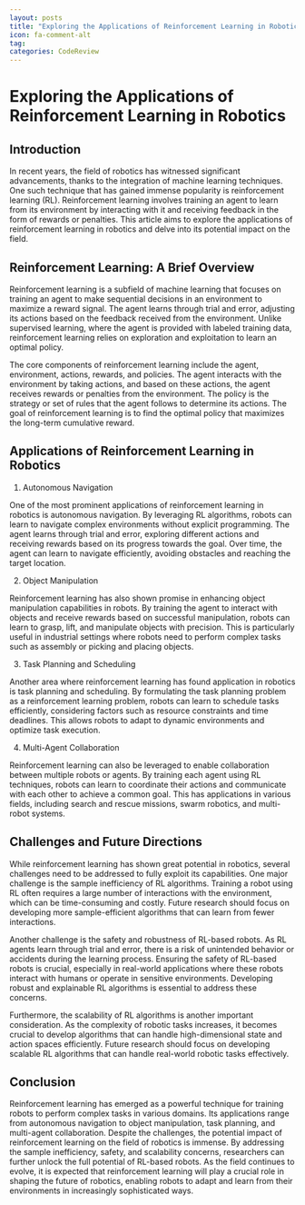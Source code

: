 ```yaml
---
layout: posts
title: "Exploring the Applications of Reinforcement Learning in Robotics"
icon: fa-comment-alt
tag:      
categories: CodeReview
---
```



# Exploring the Applications of Reinforcement Learning in Robotics

## Introduction

In recent years, the field of robotics has witnessed significant advancements, thanks to the integration of machine learning techniques. One such technique that has gained immense popularity is reinforcement learning (RL). Reinforcement learning involves training an agent to learn from its environment by interacting with it and receiving feedback in the form of rewards or penalties. This article aims to explore the applications of reinforcement learning in robotics and delve into its potential impact on the field.

## Reinforcement Learning: A Brief Overview

Reinforcement learning is a subfield of machine learning that focuses on training an agent to make sequential decisions in an environment to maximize a reward signal. The agent learns through trial and error, adjusting its actions based on the feedback received from the environment. Unlike supervised learning, where the agent is provided with labeled training data, reinforcement learning relies on exploration and exploitation to learn an optimal policy.

The core components of reinforcement learning include the agent, environment, actions, rewards, and policies. The agent interacts with the environment by taking actions, and based on these actions, the agent receives rewards or penalties from the environment. The policy is the strategy or set of rules that the agent follows to determine its actions. The goal of reinforcement learning is to find the optimal policy that maximizes the long-term cumulative reward.

## Applications of Reinforcement Learning in Robotics

1. Autonomous Navigation

One of the most prominent applications of reinforcement learning in robotics is autonomous navigation. By leveraging RL algorithms, robots can learn to navigate complex environments without explicit programming. The agent learns through trial and error, exploring different actions and receiving rewards based on its progress towards the goal. Over time, the agent can learn to navigate efficiently, avoiding obstacles and reaching the target location.

2. Object Manipulation

Reinforcement learning has also shown promise in enhancing object manipulation capabilities in robots. By training the agent to interact with objects and receive rewards based on successful manipulation, robots can learn to grasp, lift, and manipulate objects with precision. This is particularly useful in industrial settings where robots need to perform complex tasks such as assembly or picking and placing objects.

3. Task Planning and Scheduling

Another area where reinforcement learning has found application in robotics is task planning and scheduling. By formulating the task planning problem as a reinforcement learning problem, robots can learn to schedule tasks efficiently, considering factors such as resource constraints and time deadlines. This allows robots to adapt to dynamic environments and optimize task execution.

4. Multi-Agent Collaboration

Reinforcement learning can also be leveraged to enable collaboration between multiple robots or agents. By training each agent using RL techniques, robots can learn to coordinate their actions and communicate with each other to achieve a common goal. This has applications in various fields, including search and rescue missions, swarm robotics, and multi-robot systems.

## Challenges and Future Directions

While reinforcement learning has shown great potential in robotics, several challenges need to be addressed to fully exploit its capabilities. One major challenge is the sample inefficiency of RL algorithms. Training a robot using RL often requires a large number of interactions with the environment, which can be time-consuming and costly. Future research should focus on developing more sample-efficient algorithms that can learn from fewer interactions.

Another challenge is the safety and robustness of RL-based robots. As RL agents learn through trial and error, there is a risk of unintended behavior or accidents during the learning process. Ensuring the safety of RL-based robots is crucial, especially in real-world applications where these robots interact with humans or operate in sensitive environments. Developing robust and explainable RL algorithms is essential to address these concerns.

Furthermore, the scalability of RL algorithms is another important consideration. As the complexity of robotic tasks increases, it becomes crucial to develop algorithms that can handle high-dimensional state and action spaces efficiently. Future research should focus on developing scalable RL algorithms that can handle real-world robotic tasks effectively.

## Conclusion

Reinforcement learning has emerged as a powerful technique for training robots to perform complex tasks in various domains. Its applications range from autonomous navigation to object manipulation, task planning, and multi-agent collaboration. Despite the challenges, the potential impact of reinforcement learning on the field of robotics is immense. By addressing the sample inefficiency, safety, and scalability concerns, researchers can further unlock the full potential of RL-based robots. As the field continues to evolve, it is expected that reinforcement learning will play a crucial role in shaping the future of robotics, enabling robots to adapt and learn from their environments in increasingly sophisticated ways.